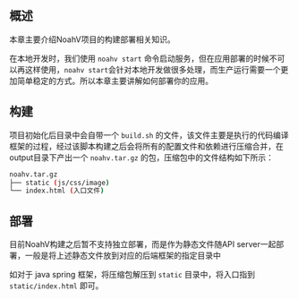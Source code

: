 ## 概述
本章主要介绍NoahV项目的构建部署相关知识。

在本地开发时，我们使用 `noahv start` 命令启动服务，但在应用部署的时候不可以再这样使用，`noahv start`会针对本地开发做很多处理，而生产运行需要一个更加简单稳定的方式。所以本章主要讲解如何部署你的应用。

## 构建
 
项目初始化后目录中会自带一个 `build.sh` 的文件，该文件主要是执行的代码编译框架的过程，经过该脚本构建之后会将所有的配置文件和依赖进行压缩合并，在output目录下产出一个 `noahv.tar.gz` 的包，压缩包中的文件结构如下所示：

<div class="normal-code">

```bash
noahv.tar.gz
├── static (js/css/image)
└── index.html (入口文件)
```
</div>


<!-- 对于百度内部的项目，一般是通过 AGILE 平台来构建，在初始化的项目根目录中加入 AGILE 平台的 `BCLOUD` 文件，然后在该文件中执行 `sh build.sh` 即可，如下所示为示例的BCLOUD内容：
<div class="normal-code">

```bash
BUILD_SUBMITTER -e UBUNTU -x -m baidu/path/code -c "cd baidu/path/code && sh build.sh" -u ./
```

其中`baidu/path/code` 为你的代码路径

</div> -->

<!-- 关于AGILE和BCLOUD如有更多的疑问，可以参考[AGILE用户手册]() 或者咨询AGILE客服。 -->

## 部署

目前NoahV构建之后暂不支持独立部署，而是作为静态文件随API server一起部署，一般是将上述静态文件放到对应的后端框架的指定目录中


如对于 java spring 框架，将压缩包解压到 `static` 目录中，将入口指到 `static/index.html` 即可。



